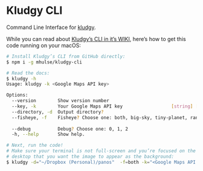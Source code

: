 # Kludgy CLI

Command Line Interface for [kludgy](https://github.com/mhulse/kludgy).

While you can read about [Kludgy’s CLI in it’s WIKI](https://github.com/mhulse/kludgy/wiki), here’s how to get this code running on your macOS:

```bash
# Install Kludgy’s CLI from GitHub directly:
$ npm i -g mhulse/kludgy-cli

# Read the docs:
$ kludgy -h
Usage: kludgy -k <Google Maps API key>

Options:
  --version        Show version number                                 [boolean]
  --key, -k        Your Google Maps API key                  [string] [required]
  --directory, -d  Output directory?                                    [string]
  --fisheye, -f    Fisheye? Choose one: both, big-sky, tiny-planet, random
                                                                        [string]
  --debug          Debug? Choose one: 0, 1, 2                           [number]
  -h, --help       Show help.                                          [boolean]

# Next, run the code!
# Make sure your terminal is not full-screen and you’re focused on the
# desktop that you want the image to appear as the background:
$ kludgy -d="~/Dropbox (Personal)/panos"  -f=both -k="<Google Maps API key>" --debug=1
```
